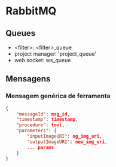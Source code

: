 # RabbitMQ

## Queues

- \<filter>: \<filter>\_queue
- project manager: 'project_queue'
- web socket: ws_queue

## Mensagens

### Mensagem genérica de ferramenta

```json
{
    "messageId": msg_id,
    "timestamp": timestamp,
    "procedure": tool,
    "parameters": {
        "inputImageURI": og_img_uri,
        "outputImageURI": new_img_uri,
        ... params
    }
}
```
